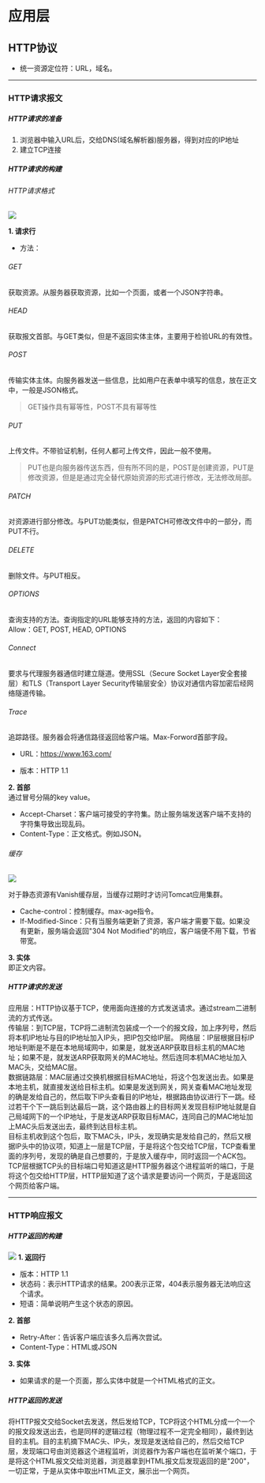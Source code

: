 # 应用层

## HTTP协议
* 统一资源定位符：URL，域名。
----------------------------------
### HTTP请求报文
##### HTTP请求的准备
1. 浏览器中输入URL后，交给DNS(域名解析器)服务器，得到对应的IP地址
2. 建立TCP连接

##### HTTP请求的构建
###### HTTP请求格式
![](HTTP请求格式.png)

**1. 请求行**   
* 方法：
###### GET
获取资源。从服务器获取资源，比如一个页面，或者一个JSON字符串。   
###### HEAD
获取报文首部。与GET类似，但是不返回实体主体，主要用于检验URL的有效性。
###### POST
传输实体主体。向服务器发送一些信息，比如用户在表单中填写的信息，放在正文中，一般是JSON格式。  
>GET操作具有幂等性，POST不具有幂等性
###### PUT
上传文件。不带验证机制，任何人都可上传文件，因此一般不使用。
>PUT也是向服务器传送东西，但有所不同的是，POST是创建资源，PUT是修改资源，但是是通过完全替代原始资源的形式进行修改，无法修改局部。  
###### PATCH
对资源进行部分修改。与PUT功能类似，但是PATCH可修改文件中的一部分，而PUT不行。  
###### DELETE
删除文件。与PUT相反。  
###### OPTIONS
查询支持的方法。查询指定的URL能够支持的方法，返回的内容如下：  
Allow：GET, POST, HEAD, OPTIONS
###### Connect
要求与代理服务器通信时建立隧道。使用SSL（Secure Socket Layer安全套接层）和TLS（Transport Layer Security传输层安全）协议对通信内容加密后经网络隧道传输。
###### Trace
追踪路径。服务器会将通信路径返回给客户端。Max-Forword首部字段。
* URL：https://www.163.com/

* 版本：HTTP 1.1

**2. 首部**  
通过冒号分隔的key value。  
* Accept-Charset：客户端可接受的字符集。防止服务端发送客户端不支持的字符集导致出现乱码。  
* Content-Type：正文格式。例如JSON。

###### 缓存
![](高并发场景下的系统架构图.png)

对于静态资源有Vanish缓存层，当缓存过期时才访问Tomcat应用集群。
* Cache-control：控制缓存。max-age指令。
* If-Modified-Since：只有当服务端更新了资源，客户端才需要下载。如果没有更新，服务端会返回"304 Not Modified"的响应，客户端便不用下载，节省带宽。

**3. 实体**  
即正文内容。

##### HTTP请求的发送
应用层：HTTP协议基于TCP，使用面向连接的方式发送请求。通过stream二进制流的方式传送。  
传输层：到TCP层，TCP将二进制流包装成一个一个的报文段，加上序列号，然后将本机IP地址与目的IP地址加入IP头，把IP包交给IP层。
网络层：IP层根据目标IP地址判断是不是在本地局域网中，如果是，就发送ARP获取目标主机的MAC地址；如果不是，就发送ARP获取网关的MAC地址。然后连同本机MAC地址加入MAC头，交给MAC层。  
数据链路层：MAC层通过交换机根据目标MAC地址，将这个包发送出去。如果是本地主机，就直接发送给目标主机。如果是发送到网关，网关查看MAC地址发现的确是发给自己的，然后取下IP头查看目的IP地址，根据路由协议进行下一跳。经过若干个下一跳后到达最后一跳，这个路由器上的目标网关发现目标IP地址就是自己局域网下的一个IP地址，于是发送ARP获取目标MAC，连同自己的MAC地址加上MAC头后发送出去，最终到达目标主机。  
目标主机收到这个包后，取下MAC头，IP头，发现确实是发给自己的，然后又根据IP头中的协议项，知道上一层是TCP层，于是将这个包交给TCP层，TCP查看里面的序列号，发现的确是自己想要的，于是放入缓存中，同时返回一个ACK包。    
TCP层根据TCP头的目标端口号知道这是HTTP服务器这个进程监听的端口，于是将这个包交给HTTP层，HTTP层知道了这个请求是要访问一个网页，于是返回这个网页给客户端。  

----------------------------------
### HTTP响应报文
##### HTTP返回的构建
![](HTTP返回报文的格式.png)
**1. 返回行**
* 版本：HTTP 1.1
* 状态码：表示HTTP请求的结果。200表示正常，404表示服务器无法响应这个请求。
* 短语：简单说明产生这个状态的原因。

**2. 首部**
* Retry-After：告诉客户端应该多久后再次尝试。
* Content-Type：HTML或JSON

**3. 实体**
* 如果请求的是一个页面，那么实体中就是一个HTML格式的正文。

##### HTTP返回的发送
将HTTP报文交给Socket去发送，然后发给TCP，TCP将这个HTML分成一个一个的报文段发送出去，也是同样的逻辑过程（物理过程不一定完全相同），最终到达目的主机。目的主机摘下MAC头、IP头，发现是发送给自己的，然后交给TCP层，发现端口号由浏览器这个进程监听，浏览器作为客户端也在监听某个端口，于是将这个HTML报文交给浏览器，浏览器拿到HTML报文后发现返回的是"200"，一切正常，于是从实体中取出HTML正文，展示出一个网页。

